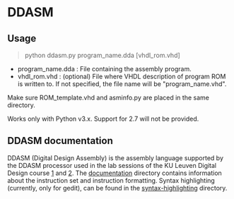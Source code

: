 # DDASM

## Usage
>python ddasm.py program\_name.dda \[vhdl\_rom.vhd\]
  * program\_name.dda : File containing the assembly program.
  * vhdl\_rom.vhd     : (optional) File where VHDL description of program ROM is written to. If not specified, the file name will be "program\_name.vhd".

Make sure ROM\_template.vhd and asminfo.py are placed in the same directory.

Works only with Python v3.x. Support for 2.7 will not be provided.

## DDASM documentation
DDASM (Digital Design Assembly) is the assembly language supported by the DDASM processor used in the lab sessions of the KU Leuven Digital Design course [1](https://onderwijsaanbod.kuleuven.be/syllabi/n/JPI228N.htm#activetab=doelstellingen_idp827408) and [2](https://onderwijsaanbod.kuleuven.be/syllabi/n/JPI0G1N.htm#activetab=doelstellingen_idp2947376). The [documentation](https://github.com/DRAMCO/DDASM/tree/master/documentation) directory contains information about the instruction set and instruction formatting.
Syntax highlighting (currently, only for gedit), can be found in the [syntax-highlighting](https://github.com/DRAMCO/DDASM/tree/master/syntax_highlighting) directory.
